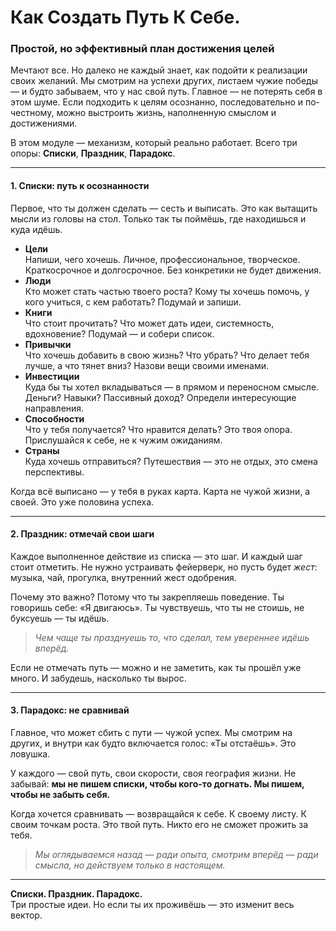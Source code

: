 # Как Создать Путь К Себе.

### **Простой, но эффективный план достижения целей**

Мечтают все. Но далеко не каждый знает, как подойти к реализации своих желаний. Мы смотрим на успехи других, листаем чужие победы — и будто забываем, что у нас свой путь. Главное — не потерять себя в этом шуме. Если подходить к целям осознанно, последовательно и по-честному, можно выстроить жизнь, наполненную смыслом и достижениями.

В этом модуле — механизм, который реально работает. Всего три опоры: **Списки**, **Праздник**, **Парадокс**.

***

#### **1. Списки: путь к осознанности**

Первое, что ты должен сделать — сесть и выписать. Это как вытащить мысли из головы на стол. Только так ты поймёшь, где находишься и куда идёшь.

* **Цели**\
  Напиши, чего хочешь. Личное, профессиональное, творческое. Краткосрочное и долгосрочное. Без конкретики не будет движения.
* **Люди**\
  Кто может стать частью твоего роста? Кому ты хочешь помочь, у кого учиться, с кем работать? Подумай и запиши.
* **Книги**\
  Что стоит прочитать? Что может дать идеи, системность, вдохновение? Подумай — и собери список.
* **Привычки**\
  Что хочешь добавить в свою жизнь? Что убрать? Что делает тебя лучше, а что тянет вниз? Назови вещи своими именами.
* **Инвестиции**\
  Куда бы ты хотел вкладываться — в прямом и переносном смысле. Деньги? Навыки? Пассивный доход? Определи интересующие направления.
* **Способности**\
  Что у тебя получается? Что нравится делать? Это твоя опора. Прислушайся к себе, не к чужим ожиданиям.
* **Страны**\
  Куда хочешь отправиться? Путешествия — это не отдых, это смена перспективы.

Когда всё выписано — у тебя в руках карта. Карта не чужой жизни, а своей. Это уже половина успеха.

***

#### **2. Праздник: отмечай свои шаги**

Каждое выполненное действие из списка — это шаг. И каждый шаг стоит отметить. Не нужно устраивать фейерверк, но пусть будет _жест_: музыка, чай, прогулка, внутренний жест одобрения.

Почему это важно? Потому что ты закрепляешь поведение. Ты говоришь себе: «Я двигаюсь». Ты чувствуешь, что ты не стоишь, не буксуешь — ты идёшь.

> _Чем чаще ты празднуешь то, что сделал, тем увереннее идёшь вперёд._

Если не отмечать путь — можно и не заметить, как ты прошёл уже много. И забудешь, насколько ты вырос.

***

#### **3. Парадокс: не сравнивай**

Главное, что может сбить с пути — чужой успех. Мы смотрим на других, и внутри как будто включается голос: «Ты отстаёшь». Это ловушка.

У каждого — свой путь, свои скорости, своя география жизни. Не забывай: **мы не пишем списки, чтобы кого-то догнать. Мы пишем, чтобы не забыть себя.**

Когда хочется сравнивать — возвращайся к себе. К своему листу. К своим точкам роста. Это твой путь. Никто его не сможет прожить за тебя.

> _Мы оглядываемся назад — ради опыта, смотрим вперёд — ради смысла, но действуем только в настоящем._

***

**Списки. Праздник. Парадокс.**\
Три простые идеи. Но если ты их проживёшь — это изменит весь вектор.
